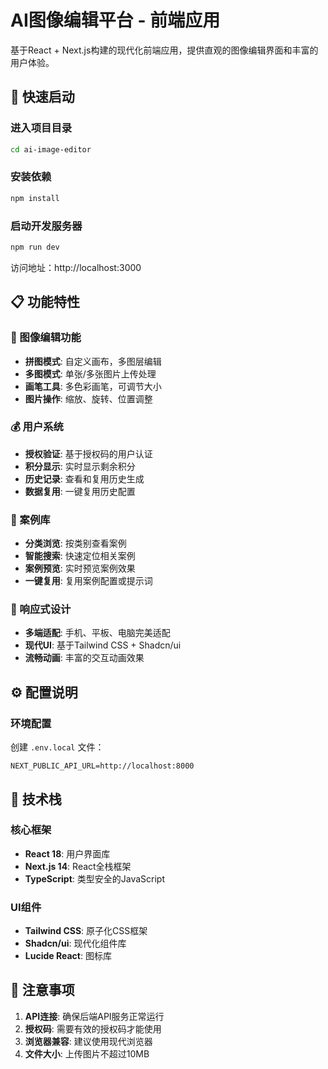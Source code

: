 # AI图像编辑平台 - 前端应用

基于React + Next.js构建的现代化前端应用，提供直观的图像编辑界面和丰富的用户体验。

## 🚀 快速启动

### 进入项目目录
```bash
cd ai-image-editor
```

### 安装依赖
```bash
npm install
```

### 启动开发服务器
```bash
npm run dev
```

访问地址：http://localhost:3000

## 📋 功能特性

### 🎨 图像编辑功能
- **拼图模式**: 自定义画布，多图层编辑
- **多图模式**: 单张/多张图片上传处理
- **画笔工具**: 多色彩画笔，可调节大小
- **图片操作**: 缩放、旋转、位置调整

### 💰 用户系统
- **授权验证**: 基于授权码的用户认证
- **积分显示**: 实时显示剩余积分
- **历史记录**: 查看和复用历史生成
- **数据复用**: 一键复用历史配置

### 🎯 案例库
- **分类浏览**: 按类别查看案例
- **智能搜索**: 快速定位相关案例
- **案例预览**: 实时预览案例效果
- **一键复用**: 复用案例配置或提示词

### 📱 响应式设计
- **多端适配**: 手机、平板、电脑完美适配
- **现代UI**: 基于Tailwind CSS + Shadcn/ui
- **流畅动画**: 丰富的交互动画效果

## ⚙️ 配置说明

### 环境配置
创建 `.env.local` 文件：
```env
NEXT_PUBLIC_API_URL=http://localhost:8000
```

## 🎨 技术栈

### 核心框架
- **React 18**: 用户界面库
- **Next.js 14**: React全栈框架
- **TypeScript**: 类型安全的JavaScript

### UI组件
- **Tailwind CSS**: 原子化CSS框架
- **Shadcn/ui**: 现代化组件库
- **Lucide React**: 图标库

## 🚨 注意事项

1. **API连接**: 确保后端API服务正常运行
2. **授权码**: 需要有效的授权码才能使用
3. **浏览器兼容**: 建议使用现代浏览器
4. **文件大小**: 上传图片不超过10MB